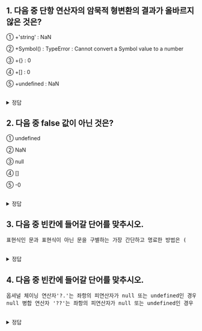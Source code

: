 ## 1. 다음 중 단항 연산자의 암묵적 형변환의 결과가 올바르지 않은 것은?

① +'string' : NaN

② +Symbol() : TypeError : Cannot convert a Symbol value to a number

③ +{} : 0

④ +[] : 0

⑤ +undefined : NaN

<br/>
<details>
<summary>정답</summary>
<pre>
③번.
+{} : NaN
</pre>
</details>

## 2. 다음 중 false 값이 아닌 것은?

① undefined

② NaN

③ null

④ []

⑤ -0

<br/>
<details>
<summary>정답</summary>
<pre>
④번.
false로 취급되는 값은 다음과 같다.
- false
- undefined
- null
- 0, -0
- NaN
- ‘’(빈 문자열) 
→ *[](빈 배열)은 true
</pre>
</details>

## 3. 다음 중 빈칸에 들어갈 단어를 맞추시오.

<pre>
표현식인 문과 표현식이 아닌 문을 구별하는 가장 간단하고 명료한 방법은 (                 ) 이다.
</pre>

<br/>
<details>
<summary>정답</summary>
<pre>
'변수에 할당해보는 것'
- 표현식인 문은 값으로 평가되므로 변수 할당 가능
- 표현식이 아닌 문은 변수 할당 시 에러 발생
</pre>
</details>

## 4. 다음 중 빈칸에 들어갈 단어를 맞추시오.

<pre>
옵셔널 체이닝 연산자'?.'는 좌항의 피연산자가 null 또는 undefined인 경우 (         ) 를 반환하고, 그렇지 않으면 우측의 프로퍼티를 이어간다. 
null 병합 연산자 '??'는 좌항의 피연산자가 null 또는 undefined인 경우 (         ) 를 반환하고 그렇지 않으면 좌항의 피연산자를 반환한다.
</pre>

<br/>
<details>
<summary>정답</summary>
<pre>
'undefined', '우항의 피연산자'
</pre>
</details>